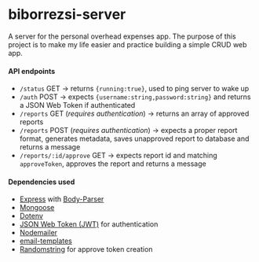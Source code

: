 # biborrezsi-server
A server for the personal overhead expenses app. The purpose of this project is to make my life easier and practice building a simple CRUD web app.

#### API endpoints
* `/status` GET → returns `{running:true}`, used to ping server to wake up
* `/auth` POST → expects `{username:string,password:string}` and returns a JSON Web Token if authenticated
* `/reports` GET (_requires authentication_) → returns an array of approved reports
* `/reports` POST (_requires authentication_) → expects a proper report format, generates metadata, saves unapproved report to database and returns a message
* `/reports/:id/approve` GET → expects report id and matching `approveToken`, approves the report and returns a message

#### Dependencies used
* [Express](https://github.com/expressjs/express) with [Body-Parser](https://github.com/expressjs/body-parser)
* [Mongoose](https://github.com/Automattic/mongoose)
* [Dotenv](https://github.com/motdotla/dotenv)
* [JSON Web Token (JWT)](https://github.com/auth0/node-jsonwebtoken) for authentication
* [Nodemailer](https://github.com/nodemailer/nodemailer)
* [email-templates](https://github.com/forwardemail/email-templates)
* [Randomstring](https://github.com/klughammer/node-randomstring) for approve token creation
